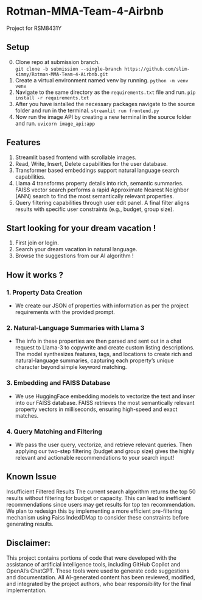 # Rotman-MMA-Team-4-Airbnb
Project for RSM8431Y
## Setup 
0. Clone repo at submission branch.    
    ```git clone -b submission --single-branch https://github.com/slim-kimmy/Rotman-MMA-Team-4-Airbnb.git```
1. Create a virtual environment named venv by running.
    ```python -m venv venv```
2. Navigate to the same directory as the ```requirements.txt``` file and run.
    ```pip install -r requirements.txt```
3. After you have isntalled the necessary packages navigate to the source folder and run in the terminal.
    ```streamlit run frontend.py```
4. Now run the image API by creating a new terminal in the source folder and run.
    ```uvicorn image_api:app```

## Features
1. Streamlit based frontend with scrollable images.
2. Read, Write, Insert, Delete capabilities for the user database.
3. Transformer based embeddings support natural language search capabilities.
4. Llama 4 transforms property details into rich, semantic summaries. FAISS vector search performs a rapid Approximate Nearest Neighbor (ANN) search to find the most semantically relevant properties.
5. Query filtering capabilities through user edit panel. A final filter aligns results with specific user constraints (e.g., budget, group size).

## Start looking for your dream vacation !
1. First join or login.
2. Search your dream vacation in natural language.
3. Browse the suggestions from our AI algorithm !

## How it works ?
### 1. Property Data Creation
- We create our JSON of properties with information as per the project requirements with the provided prompt.
### 2. Natural-Language Summaries with Llama 3
- The info in these properties are then parsed and sent out in a chat request to Llama-3 to copywrite and create custom listing descriptions. The model synthesizes features, tags, and locations to create rich and natural-language summaries, capturing each property’s unique character beyond simple keyword matching.
### 3. Embedding and FAISS Database
- We use HuggingFace embedding models to vectorize the text and inser into our FAISS database. FAISS retrieves the most semantically relevant property vectors in milliseconds, ensuring high-speed and exact matches.
### 4. Query Matching and Filtering
- We pass the user query, vectorize, and retrieve relevant queries. Then applying our two-step filtering (budget and group size) gives the highly relevant and actionable recommendations to your search input!
  
## Known Issue
Insufficient Filtered Results
The current search algorithm returns the top 50 results without filtering for budget or capacity. This can lead to inefficient recommendations since users may get results for top ten recommendation. We plan to redesign this by implementing a more efficient pre-filtering mechanism using Faiss IndexIDMap to consider these constraints before generating results.

## Disclaimer:
This project contains portions of code that were developed with the assistance of artificial intelligence tools, including GitHub Copilot and OpenAI’s ChatGPT. These tools were used to generate code suggestions and documentation. All AI-generated content has been reviewed, modified, and integrated by the project authors, who bear responsibility for the final implementation.
